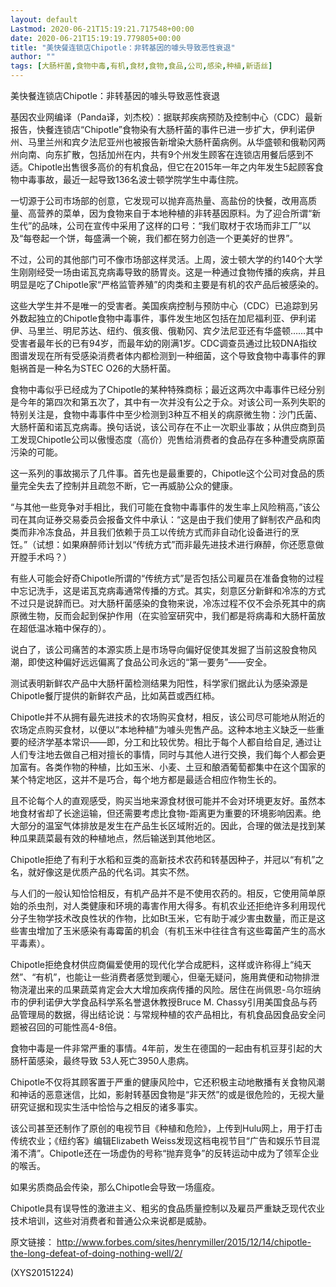 ```yaml
---
layout: default
Lastmod: 2020-06-21T15:19:21.717548+00:00
date: 2020-06-21T15:19:19.779805+00:00
title: "美快餐连锁店Chipotle：非转基因的噱头导致恶性衰退"
author: ""
tags: [大肠杆菌,食物中毒,有机,食材,食物,食品,公司,感染,种植,新语丝]
---
```


美快餐连锁店Chipotle：非转基因的噱头导致恶性衰退

基因农业网编译（Panda译，刘杰校）：据联邦疾病预防及控制中心（CDC）最新报告，快餐连锁店“Chipotle”食物染有大肠杆菌的事件已进一步扩大，伊利诺伊州、马里兰州和宾夕法尼亚州也被报告新增染大肠杆菌病例。从华盛顿和俄勒冈两州向南、向东扩散，包括加州在内，共有9个州发生顾客在连锁店用餐后感到不适。Chipotle出售很多高价的有机食品，但它在2015年一年之内年发生5起顾客食物中毒事故，最近一起导致136名波士顿学院学生中毒住院。

一切源于公司市场部的创意，它发现可以抛弃高热量、高盐份的快餐，改用高质量、高营养的菜单，因为食物来自于本地种植的非转基因原料。为了迎合所谓“新生代”的品味，公司在宣传中采用了这样的口号：“我们取材于农场而非工厂”以及“每卷起一个饼，每盛满一个碗，我们都在努力创造一个更美好的世界”。

不过，公司的其他部门可不像市场部这样灵活。上周，波士顿大学的约140个大学生刚刚经受一场由诺瓦克病毒导致的肠胃炎。这是一种通过食物传播的疾病，并且明显是吃了Chipotle家“严格监管养殖”的肉类和主要是有机的农产品后被感染的。

这些大学生并不是唯一的受害者。美国疾病控制与预防中心（CDC）已追踪到另外数起独立的Chipotle食物中毒事件，事件发生地区包括在加尼福利亚、伊利诺伊、马里兰、明尼苏达、纽约、俄亥俄、俄勒冈、宾夕法尼亚还有华盛顿……其中受害者最年长的已有94岁，而最年幼的刚满1岁。CDC调查员通过比较DNA指纹图谱发现在所有受感染消费者体内都检测到一种细菌，这个导致食物中毒事件的罪魁祸首是一种名为STEC O26的大肠杆菌。

食物中毒似乎已经成为了Chipotle的某种特殊商标；最近这两次中毒事件已经分别是今年的第四次和第五次了，其中有一次并没有公之于众。对该公司一系列失职的特别关注是，食物中毒事件中至少检测到3种互不相关的病原微生物：沙门氏菌、大肠杆菌和诺瓦克病毒。换句话说，该公司存在不止一次职业事故；从供应商到员工发现Chipotle公司以傲慢态度（高价）兜售给消费者的食品存在多种遭受病原菌污染的可能。

这一系列的事故揭示了几件事。首先也是最重要的，Chipotle这个公司对食品的质量完全失去了控制并且疏忽不断，它一再威胁公众的健康。

“与其他一些竞争对手相比，我们可能在食物中毒事件的发生率上风险稍高，”该公司在其向证券交易委员会报备文件中承认：“这是由于我们使用了鲜制农产品和肉类而非冷冻食品，并且我们依赖于员工以传统方式而非自动化设备进行的烹饪。”（试想：如果麻醉师计划以“传统方式”而非最先进技术进行麻醉，你还愿意做开膛手术吗？）

有些人可能会好奇Chipotle所谓的“传统方式”是否包括公司雇员在准备食物的过程中忘记洗手，这是诺瓦克病毒通常传播的方式。其实，刻意区分新鲜和冷冻的方式不过只是说辞而已。对大肠杆菌感染的食物来说，冷冻过程不仅不会杀死其中的病原微生物，反而会起到保护作用（在实验室研究中，我们都是将病毒和大肠杆菌放在超低温冰箱中保存的）。

说白了，该公司痛苦的本源实质上是市场导向偏好促使其发掘了当前这股食物风潮，即使这种偏好远远偏离了食品公司永远的“第一要务”——安全。

测试表明新鲜农产品中大肠杆菌检测结果为阳性，科学家们据此认为感染源是Chipotle餐厅提供的新鲜农产品，比如莴苣或西红柿。

Chipotle并不从拥有最先进技术的农场购买食材，相反，该公司尽可能地从附近的农场定点购买食材，以便以“本地种植”为噱头兜售产品。这种本地主义缺乏一些重要的经济学基本常识——即，分工和比较优势。相比于每个人都自给自足, 通过让人们专注地去做自己相对擅长的事情，同时与其他人进行交换，我们每个人都会更加富有。各类作物的种植，比如玉米、小麦、土豆和酿酒葡萄都集中在这个国家的某个特定地区，这并不是巧合，每个地方都是最适合相应作物生长的。

且不论每个人的直观感受，购买当地来源食材很可能并不会对环境更友好。虽然本地食材省却了长途运输，但还需要考虑比食物-距离更为重要的环境影响因素。绝大部分的温室气体排放是发生在产品生长区域附近的。因此，合理的做法是找到某种瓜果蔬菜最有效的种植地点，然后输送到其他地区。

Chipotle拒绝了有利于水稻和豆类的高新技术农药和转基因种子，并冠以“有机”之名，就好像这是优质产品的代名词。其实不然。

与人们的一般认知恰恰相反，有机产品并不是不使用农药的。相反，它使用简单原始的杀虫剂，对人类健康和环境的毒害作用大得多。有机农业还拒绝许多利用现代分子生物学技术改良性状的作物，比如Bt玉米，它有助于减少害虫数量，而正是这些害虫增加了玉米感染有毒霉菌的机会（有机玉米中往往含有这些霉菌产生的高水平毒素）。

Chipotle拒绝食材供应商偏爱使用的现代化学合成肥料，这样或许称得上“纯天然”、“有机”，也能让一些消费者感觉到暖心，但毫无疑问，施用粪便和动物排泄物浇灌出来的瓜果蔬菜肯定会大大增加疾病传播的风险。居住在尚佩恩-乌尔班纳市的伊利诺伊大学食品科学系名誉退休教授Bruce M. Chassy引用美国食品与药品管理局的数据，得出结论说：与常规种植的农产品相比，有机食品因食品安全问题被召回的可能性高4-8倍。

食物中毒是一件非常严重的事情。4年前，发生在德国的一起由有机豆芽引起的大肠杆菌感染，最终导致 53人死亡3950人患病。

Chipotle不仅将其顾客置于严重的健康风险中，它还积极主动地散播有关食物风潮和神话的恶意迷信，比如，影射转基因食物是“非天然”的或是很危险的，无视大量研究证据和现实生活中恰恰与之相反的诸多事实。

该公司甚至还制作了原创的电视节目《种植和危险》，上传到Hulu网上，用于打击传统农业；《纽约客》编辑Elizabeth Weiss发现这档电视节目“广告和娱乐节目混淆不清”。Chipotle还在一场虚伪的号称“抛弃竞争”的反转运动中成为了领军企业的喉舌。

如果劣质商品会传染，那么Chipotle会导致一场瘟疫。

Chipotle具有误导性的激进主义、粗劣的食品质量控制以及雇员严重缺乏现代农业技术培训，这些对消费者和普通公众来说都是威胁。

原文链接： http://www.forbes.com/sites/henrymiller/2015/12/14/chipotle-the-long-defeat-of-doing-nothing-well/2/

(XYS20151224)

